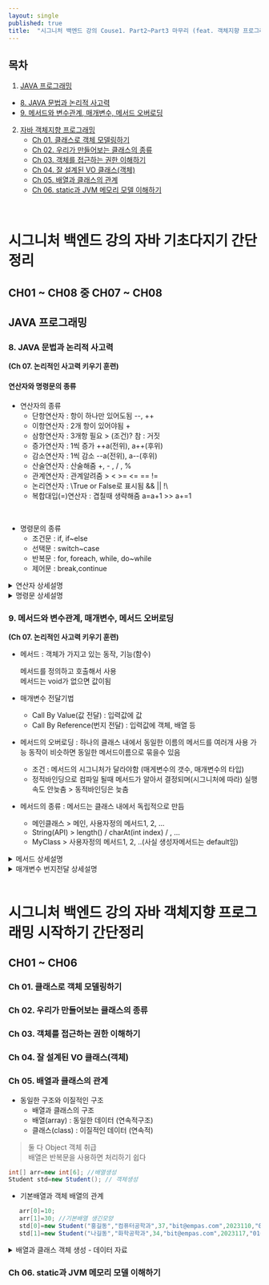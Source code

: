 ```yaml
---
layout: single
published: true
title:  "시그니처 백엔드 강의 Couse1. Part2~Part3 마무리 (feat. 객체지향 프로그래밍)"
---
```


## 목차

1. [JAVA 프로그래밍](#java-프로그래밍)  

- [8. JAVA 문법과 논리적 사고력](#8-java-문법과-논리적-사고력)  
- [9. 메서드와 변수관계, 매개변수, 메서드 오버로딩](#9-메서드와-변수관계-매개변수-메서드-오버로딩)

2. [자바 객체지향 프로그래밍](#시그니처-백엔드-강의-자바-객체지향-프로그래밍-시작하기-간단정리)  
    + [Ch 01. 클래스로 객체 모델링하기](#ch-01-클래스로-객체-모델링하기)
    + [Ch 02. 우리가 만들어보는 클래스의 종류](#ch-02-우리가-만들어보는-클래스의-종류)
    + [Ch 03. 객체를 접근하는 권한 이해하기](#ch-03-객체를-접근하는-권한-이해하기)
    + [Ch 04. 잘 설계된 VO 클래스(객체)](#ch-04-잘-설계된-vo-클래스객체)
    + [Ch 05. 배열과 클래스의 관계](#ch-05-배열과-클래스의-관계)
    + [Ch 06. static과 JVM 메모리 모델 이해하기](#ch-06-static과-jvm-메모리-모델-이해하기)


<br>

시그니처 백엔드 강의 자바 기초다지기 간단정리
===



CH01 ~ CH08 중 CH07 ~ CH08
---
## JAVA 프로그래밍

### 8. JAVA 문법과 논리적 사고력 
__(Ch 07. 논리적인 사고력 키우기 훈련)__   

#### 연산자와 명령문의 종류
- 연산자의 종류   
  - 단항연산자 : 항이 하나만 있어도됨 --, ++ 
  - 이항연산자 : 2개 항이 있어야됨 + 
  - 삼항연산자 : 3개항 필요 > (조건)? 참 : 거짓
  - 증가연산자 : 1씩 증가 ++a(전위), a++(후위)
  - 감소연산자 : 1씩 감소 --a(전위), a--(후위)
  - 산술연산자 : 산술해줌 +, - , / , %
  - 관계연산자 : 관계알려줌 > < >= <= == !=
  - 논리연산자 : \True or False로 표시됨 && || !\
  - 복합대입(=)연산자 : 겹칠때 생략해줌 a=a+1 >> a+=1
<br>

- 명령문의 종류
  - 조건문 : if, if~else
  - 선택문 : switch~case
  - 반복문 : for, foreach, while, do~while
  - 제어문 : break,continue


<details>
<summary>
  연산자 상세설명
</summary>
  
<div markdown="1">

  
1. 증가, 감소, 삼항연산자
   -

 - 증가연산자 : ++ (1씩 증가)
      - ++a(전위),a++(후위)
 - 감소연산자 : -- (1씩 감소)
      - --a(전위),b--(후위)
  <br>
  
> 전위 : 1 증가/감소 후 a값 사용  
> 후위 : a값 사용 후 1증가/감소

``` java
int x=10;
System.out.print(--x); //출력 : 9  x값 : 9
System.out.print(x--); //출력 : 9  x값 : 8
System.out.print(x--); //출력 : 8  x값 : 7
System.out.print(x); //출력 : 7  x값 : 7
```
   - 삼항 연산자 : (조건식) ? A : B
       - 조건식이 true 인경우 A출력
       - 조건식이 false 인경우 B출력
     <br>
  ``` java
int a=5;
int b=6;
int minValue = (a<b ? a : b) // 값은 a
```
<br>

 
2. 산술, 대입 연산자
   -

  - 산술 연산자 : + - /(몫) %(나머지)
     - / : 몫
     - % : 나머지
> 정수 예시 11/4=2  
> 실수 예시 11.0/4.0=2.75  
 <br>

> 정수 예시 11%4=3  
> 실수 예시 11.0%4.0=오류 (나머지는 실수는 안됨)


|연산의 형태|결과|예시|
|:--:|:--:|:--:|
|정수형과 정수형|정수형|5/2 > 2|
|실수형과 실수형|실수형|5.0/2.0 > 2.0|
|정수형과 실수형|실수형|5.0/2 > 2.0|

  - 복합 대입(=)연산자
> 변수(L-Value)=수식(R-Value)  
> a = c; > a에 c값을 넣는다  
> a = a+1; > a에 a+1을 넣는다.

|복합 대입연산자|풀어쓰기|
|:--:|:--:|
|a+=b|a=a+b|
|a-=b|a=a-b|
|a*=b|a=a*b|
|a/=b|a=a/b|
|a%=b|a=a%b|
<br>

 
3. 관계, 논리 연산자
   -

  - 관계(비교)연산자

  : 왼쪽과 오른쪽의 대소관계 비교, 연산의 결과는 true 아니면 false

|관계연산자|해석|
|:--:|:--:|
|a==b|a와 b가 같은가|
|a!=b|a와 b가 다른가|
|a<b|a가 b보다 작은가|
|a=<b|a가 b보다 작거나 같은가|
|a>b|a가 b보다 큰가|
|a>=b|a가 b보다 크거나 같은가|

 - 논리연산자 : 결과는 true 아니면 false

|논리 연산자|의미|해석|
|:--:|:--:|:--:|
|!a|not| true 면 false, false 면 ture 로 바꿈|
|a && b| and | a,b 가 둘다 참이면 참, 아니면 거짓|
|a 바바 b | or | a,b 중 하나라도 참이면 참, 아니면 거짓|

> a||b

```java
int x=1, y=0;
System.out.println(!(x>0)); // false
System.out.println(x<0||y>=0); // true
```

</div>
</details>


<details>
<summary>
  명령문 상세설명
</summary> 

<div markdown="1">

  
1. if문
   -

  - 단순 if문 : 조건식이 참이면 중괄호로 둘러쌓인 블록 안의 문자들 실행  
    `if(조건식){ 문장1; 문장2;}`
  - 블럭 if문 : if~else 문 : 조건식 참이면 중괄호 , 거짓이면 else문 블록  
    `if(조건식){ 문장1; }else{문장2;}`
  - 다중 if문 : if 가 아니면 다음 중괄호 조건식 참이면 중괄호 아니면 다음조건식..
    `if(조건식1){ 문장1; }elseif(조건식2){문장2;}elseif(조건식3){문장3;} ...... else{문장n;}`
  - 중첩 if문 : if문 안에 if문
    <br>
  
2. switch-case 문
   -

</div>
</details>

### 9. 메서드와 변수관계, 매개변수, 메서드 오버로딩 
__(Ch 07. 논리적인 사고력 키우기 훈련)__   

* 메서드
  : 객체가 가지고 있는 동작, 기능(함수)

  메서드를 정의하고 호출해서 사용  
  메서드는 void가 없으면 값이됨

* 매개변수 전달기법  
    - Call By Value(값 전달) : 입력값에 값
    - Call By Reference(번지 전달) : 입력값에 객체, 배열 등

* 메서드의 오버로딩
  : 하나의 클래스 내에서 동일한 이름의 메서드를 여러개 사용 가능
  동작이 비슷하면 동일한 메서드이름으로 묶을수 있음
    - 조건 : 메서드의 시그니처가 달라야함 (매게변수의 갯수, 매개변수의 타입)
    - 정적바인딩으로 컴파일 될때 메서드가 알아서 결정되며(시그니처에 따라) 실행속도 안늦춤 > 동적바인딩은 늦춤

* 메서드의 종류
  : 메서드는 클래스 내에서 독립적으로 만듬
    - 메인클래스 > 메인, 사용자정의 메서드1, 2, ...
    - String(API) > length() / charAt(int index) / , ...
    - MyClass > 사용자정의 메서드1, 2, ..(사실 생성자메서드는 default임)

<details>
<summary>
  메서드 상세설명  
</summary> 

<div markdown="1">
<br>


> 반복적인 동일작업을 만듬
> 객체가 가지고 있는 메서드를 통해 데이터를 주고받으며 상호작용  
> (클래스로 객체정의 후 클래스 안에 메서드를 만듬)  
> 메서드는 크게 API에서 제공해주는 메서드와 사용자 정의 메서드  
> public int 메서드(){} > return으로 정수값이되고  
> public String 메서드(){} > return으로 문자열이 됨

```java
public int add(int x, int y){
// int x, int y를 매개변수라고 함 , 타입과 갯수를 맞춰야함
int z=x+y;
return z;
}
```

이런경우 add는 두 정수를 더해주는 메서드  
add(정수,정수); 로 호출가능  
` a = add(2,3);`  
이런식이면 a는 5

특징으로는 return값은 무조건 1개이며, return값이 없으면 void를 사용함  
'public void blabla(){
}'

</div>
</details>
<details>
<summary>
  매개변수 번지전달 상세설명  
</summary> 

<div markdown="1">
  <br>
```java
int[] x={1,2,3,4,5}
add(x); //호출

  public int add(int[]a){
  int sum=0;
  for(int i=0;a.length;i++){
  sum+=a[i];
  }
  return sun;
  }
```

</div>
</details>
<details>
<summary>
  메서드의 오버로딩 상세설명
</summary>

<div markdown="1">
  <br>

```java
public int add(int a, int b){
  int sum=a+b;
  return sum;
}

public float add(float a,float b){
  float sum=a+b;
  return sum;
}
public int add(int a,int b,int c){
  int sum=a+b+c;
  return sum;
}

```
> 정적 바인딩 형태로 'public int add_int_int(int a,int b){}'
> 이런형태로 저장되어 입력된 매개변수에 따라 알아서 분류하여 속도 안늦춤

</div>
</details>
  
<br>


시그니처 백엔드 강의 자바 객체지향 프로그래밍 시작하기 간단정리
===

CH01 ~ CH06
---
### Ch 01. 클래스로 객체 모델링하기
### Ch 02. 우리가 만들어보는 클래스의 종류
### Ch 03. 객체를 접근하는 권한 이해하기
### Ch 04. 잘 설계된 VO 클래스(객체)
### Ch 05. 배열과 클래스의 관계

 * 동일한 구조와 이질적인 구조
   - 배열과 클래스의 구조
   - 배열(array) : 동일한 데이터 (연속적구조)
   - 클래스(class) : 이질적인 데이터 (연속적)

  > 둘 다 Object 객체 취급  
  > 배열은 반복문을 사용하면 처리하기 쉽다

```java
int[] arr=new int[6]; //배열생성
Student std=new Student(); // 객체생성
```

 * 기본배열과 객체 배열의 관계

```java
   arr[0]=10;
   arr[1]=30; //기본배열 생긴모양
   std[0]=new Student("홍길동","컴퓨터공학과",37,"bit@empas.com",2023110,"010-1111-1111");
   std[1]=new Student("나길동","화학공학과",34,"bit@empas.com",2023117,"010-1112-1111");

```

<details>
<summary>
  배열과 클래스 객체 생성 - 데이터 자료
</summary>

<div markdown="1">
  <br>
  
  ```java
public class StudentTest {
    public static void main(String[] args) {
        // Q. 정수 6개를 저장할 배열을 생성하세요.
        int[] arr=new int[6];
        arr=new int[]{10,30,67,98,55,32};
        System.out.println(arr[2]);
        for (int i = 0; i < arr.length; i++) {
            System.out.println(arr[i]);

        }
        Student vo=new Student("홍길동","컴퓨터공학과",37,"bit@empas.com",2023110,"010-1111-1111");
        System.out.println(vo);

    }
}
```


</div>
</details>


### Ch 06. static과 JVM 메모리 모델 이해하기
